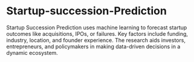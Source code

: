# Startup-succession-Prediction
Startup Succession Prediction uses machine learning to forecast startup outcomes like acquisitions, IPOs, or failures. Key factors include funding, industry, location, and founder experience. The research aids investors, entrepreneurs, and policymakers in making data-driven decisions in a dynamic ecosystem.
